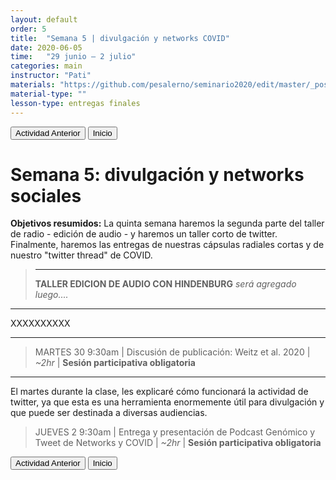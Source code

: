 ```yaml
---
layout: default
order: 5
title:  "Semana 5 | divulgación y networks COVID"
date: 2020-06-05
time:   "29 junio – 2 julio"
categories: main
instructor: "Pati"
materials: "https://github.com/pesalerno/seminario2020/edit/master/_posts/2020-06-05-5_Semana_5.md"
material-type: ""
lesson-type: entregas finales
---
```


<a href="https://pesalerno.github.io/seminario2020/main/2020/06/04/4_Semana_4.html"><button>Actividad Anterior</button></a>		<a href="https://pesalerno.github.io/seminario2020/"><button>Inicio</button></a>  

# Semana 5: divulgación y networks sociales


**Objetivos resumidos:** La quinta semana haremos la segunda parte del taller de radio - edición de audio - y haremos un taller corto de twitter. Finalmente, haremos las entregas de nuestras cápsulas radiales cortas y de nuestro "twitter thread" de COVID. 


>---------------------
>**TALLER EDICION DE AUDIO CON HINDENBURG** *será agregado luego....* 
>
---------------------

XXXXXXXXXX


----------------
> MARTES 30 9:30am | Discusión de publicación: Weitz et al. 2020 | *~2hr* | **Sesión participativa obligatoria**

--------------

El martes durante la clase, les explicaré cómo funcionará la actividad de twitter, ya que esta es una herramienta enormemente útil para divulgación y que puede ser destinada a diversas audiencias. 


 
> JUEVES 2 9:30am | Entrega y presentación de Podcast Genómico y Tweet de Networks y COVID | *~2hr* | **Sesión participativa obligatoria**




<a href="https://pesalerno.github.io/seminario2020/main/2020/06/04/4_Semana_4.html"><button>Actividad Anterior</button></a>		<a href="https://pesalerno.github.io/seminario2020/"><button>Inicio</button></a>  






